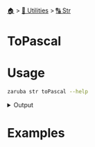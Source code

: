 <!--startTocHeader-->
[🏠](../../README.md) > [🔧 Utilities](../README.md) > [🔠 Str](README.md)
# ToPascal
<!--endTocHeader-->

# Usage


```bash
zaruba str toPascal --help
```
 
<details>
<summary>Output</summary>
 
```````
Turn string into PascalCase

Usage:
  zaruba str toPascal <string> [flags]

Flags:
  -h, --help   help for toPascal
```````
</details>


# Examples



<!--startTocSubtopic-->

<!--endTocSubtopic-->